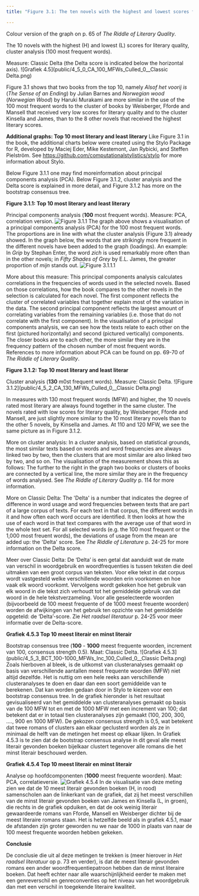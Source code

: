 ```yaml
---
title: "Figure 3.1: The ten novels with the highest and lowest scores for literary quality, Cluster Analysis (100 most frequent words)"

---
```


Colour version of the graph on p. 65 of *The Riddle of Literary Quality*.


The 10 novels with the highest (H) and lowest (L) scores for literary quality, cluster analysis (100 most frequent words).

Measure: Classic Delta (the Delta score is indicated below the horizontal axis).
![Grafiek 4.5](public/4_5_0_CA_100_MFWs_Culled_0__Classic Delta.png)

Figure 3.1 shows that two books from the top 10, namely *Alsof het voorij is* (*The Sense of an Ending*) by Julian Barnes and *Norwegian wood* (*Norwegian Wood*) by Haruki Murakami are more similar in the use of the 100 most frequent words to the cluster of books by Weisberger, Fforde and Mansell that received very low scores for literary quality and to the cluster Kinsella and James, than to the 8 other novels that received the highest literary scores.

**Additional graphs: Top 10 most literary and least literary**
Like Figure 3.1 in the book, the additional charts below were created using the Stylo Package for R, developed by Maciej Eder, Mike Kestemont, Jan Rybicki, and Steffen Pielström. See https://github.com/computationalstylistics/stylo for more information about Stylo.

Below Figure 3.1.1 one may find moreinformation about principal components analysis (PCA). Below Figure 3.1.2, cluster analysis and the Delta score is explained in more detail, and Figure 3.1.2 has more on the bootstrap consensus tree.

**Figure 3.1.1: Top 10 most literary and least literary**

Principal components analysis (**100** most frequent words). Measure: PCA, correlation version.
![Figure 3.1.1](public/4_5_1_PCA_100_MFWs_Culled_0__PCA__corr.png)
The graph above shows a visualisation of a principal components analysis (PCA) for the 100 most frequent words. The proportions are in line with what the cluster analysis (Figure 3.1) already showed. In the graph below, the words that are strikingly more frequent in the different novels have been added to the graph (loadings). An example: In *Grip* by Stephan Enter, the word *zich* is used remarkably more often than in the other novels; in *Fifty Shades of Grey* by E.L. James, the greater proportion of *mijn* stands out.
![Figure 3.1.1.1](public/4_5_1_1_Loadings_PCA_100_MFWs_Culled_0__PCA__corr.png)

More about this measure: This principal components analysis calculates correlations in the frequencies of words used in the selected novels. Based on those correlations, how the book compares to the other novels in the selection is calculated for each novel. The first component reflects the cluster of correlated variables that together explain most of the variation in the data. The second principal component reflects the largest amount of correlating variables from the remaining variables (i.e. those that do not correlate with the first component). In the visualisation of a principal components analysis, we can see how the texts relate to each other on the first (pictured horizontally) and second (pictured vertically) components. The closer books are to each other, the more similar they are in the frequency pattern of the chosen number of most frequent words. References to more information about PCA can be found on pp. 69-70 of *The Riddle of Literary Quality*.


**Figure 3.1.2: Top 10 most literary and least literar**

Cluster analysis (**130** m0st frequent words). Measure: Classic Delta.
![Figure 3.1.2](public/4_5_2_CA_130_MFWs_Culled_0__Classic Delta.png)

In measures with 130 most frequent words (MFW) and higher, the 10 novels rated most literary are always found together in the same cluster. The novels rated with low scores for literary quality, by Weisberger, Fforde and Mansell, are just slightly more similar to the 10 most literary novels than to the other 5 novels, by Kinsella and James. At 110 and 120 MFW, we see the same picture as in Figure 3.1.2.

More on cluster analysis: In a cluster analysis, based on statistical grounds, the most similar texts based on words and word frequencies are always linked two by two, then the clusters that are most similar are also linked two by two, and so on. The visualisation of the measurement shows this as follows: The further to the right in the graph two books or clusters of books are connected by a vertical line, the more similar they are in the frequency of words analysed. See *The Riddle of Literary Quality* p. 114 for more information.

More on Classic Delta: The 'Delta' is a number that indicates the degree of difference in word usage and word frequencies between texts that are part of a large corpus of texts. For each text in that corpus, the different words in it and how often each word occurs are identified. It then looks at how the use of each word in that text compares with the average use of that word in the whole text set. For all selected words (e.g. the 100 most frequent or the 1,000 most freuent words), the deviations of usage from the mean are added up: the 'Delta' score. See *The Riddle of Literature* p. 24-25 for more information on the Delta score.

Meer over Classic Delta: De ‘Delta’ is een getal dat aanduidt wat de mate van verschil in woordgebruik en woordfrequenties is tussen teksten die deel uitmaken van een groot corpus van teksten. Voor elke tekst in dat corpus wordt vastgesteld welke verschillende woorden erin voorkomen en hoe vaak elk woord voorkomt. Vervolgens wordt gekeken hoe het gebruik van elk woord in die tekst zich verhoudt tot het gemiddelde gebruik van dat woord in de hele tekstverzameling. Voor alle geselecteerde woorden (bijvoorbeeld de 100 meest frequente of de 1000 meest freuente woorden) worden de afwĳkingen van het gebruik ten opzichte van het gemiddelde opgeteld: de ‘Delta’-score. Zie *Het raadsel literatuur* p. 24-25 voor meer informatie over de Delta-score.

**Grafiek 4.5.3 Top 10 meest literair en minst literair**

Bootstrap consensus tree (**100** - **1000** meest frequente woorden, increment van 100, consensus strength 0.5). Maat: Classic Delta.
![Grafiek 4.5.3](public/4_5_3_BCT_100-1000_MFWs_Inc_100_Culled_0__Classic Delta.png)
Zoals hierboven al bleek, is de uitkomst van clusteranalyses gemaakt op basis van verschillende aantallen meest frequente woorden (MFW) niet altijd dezelfde. Het is nuttig om een hele reeks aan verschillende clusteranalyses te doen en daar dan een soort gemiddelde van te berekenen. Dat kan worden gedaan door in Stylo te kiezen voor een bootstrap consensus tree. In de grafiek hieronder is het resultaat gevisualiseerd van het gemiddelde van clusteranalyses gemaakt op basis van de 100 MFW tot en met de 1000 MFW met een increment van 100; dat betekent dat er in totaal tien clusteranalyses zijn gemaakt (100, 200, 300, ...., 900 en 1000 MFW). De gekozen consensus strength is 0,5, wat betekent dat twee romans of clusters aan elkaar geclusterd worden als ze in minimaal de helft van de metingen het meest op elkaar lijken. In Grafiek 4.5.3 is te zien dat de bootstrap consensus analyse in dit geval alle meest literair gevonden boeken bijelkaar clustert tegenover alle romans die het minst literair beschouwd werden.

**Grafiek 4.5.4 Top 10 meest literair en minst literair**

Analyse op hoofdcomponenten (**1000** meest frequente woorden). Maat: PCA, correlatieversie.
![Grafiek 4.5.4](public/4_5_4_PCA_1000_MFWs_Culled_0__PCA__corr.png)
In de visualisatie van deze meting zien we dat de 10 meest literair gevonden boeken (H, in rood) samenscholen aan de linkerkant van de grafiek, dat zij het meest verschillen van de minst literair gevonden boeken van James en Kinsella (L, in groen), die rechts in de grafiek opduiken, en dat de ook weinig literair gewaardeerde romans van Fforde, Mansell en Weisberger dichter bij de meest literaire romans staan. Het is hetzelfde beeld als in grafiek 4.5.1, maar de afstanden zijn groter geworden nu we naar de 1000 in plaats van naar de 100 meest frequente woorden hebben gekeken.

**Conclusie**

De conclusie die uit al deze metingen te trekken is (meer hierover in *Het raadsel literatuur* op p. 73 en verder), is dat de meest literair gevonden romans een ander woordfrequentiepatroon hebben dan de minst literaire boeken. Dat heeft echter naar alle waarschijnlijkheid eerder te maken met een genreverschil en genreconventies op het niveau van het woordgebruik dan met een verschil in toegekende literaire kwaliteit.


<!-- **Hoe zijn de metingen te repliceren?**
VOORBEELDQUERY HIER! -->
